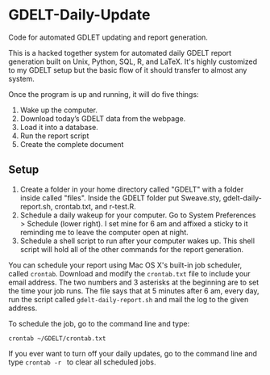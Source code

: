 GDELT-Daily-Update
==================

Code for automated GDLET updating and report generation.

This is a hacked together system for automated daily GDELT report generation built on Unix, Python, SQL, R, and LaTeX. It's highly customized to my GDELT setup but the basic flow of it should transfer to almost any system.

Once the program is up and running, it will do five things:
1. Wake up the computer.
2. Download today’s GDELT data from the webpage.
3. Load it into a database.
4. Run the report script
5. Create the complete document

Setup
----------------
1. Create a folder in your home directory called "GDELT" with a folder inside called "files". 
Inside the GDELT folder put Sweave.sty, gdelt-daily-report.sh, crontab.txt, and r-test.R.
2. Schedule a daily wakeup for your computer. Go to System Preferences > Schedule (lower right). I set mine for 6 am and affixed a sticky to it reminding me to leave the computer open at night.
3. Schedule a shell script to run after your computer wakes up. This shell script will hold all of the other commands for the report generation. 

You can schedule your report using Mac OS X's built-in job scheduler, called `crontab`. Download and modify the `crontab.txt` file to include your email address. The two numbers and 3 asterisks at the beginning are to set the time your job runs. The file says that at 5 minutes after 6 am, every day, run the script called `gdelt-daily-report.sh` and mail the log to the given address.

To schedule the job, go to the command line and type:
```
crontab ~/GDELT/crontab.txt 
```






If you ever want to turn off your daily updates, go to the command line and type `crontab -r ` to clear all scheduled jobs.
